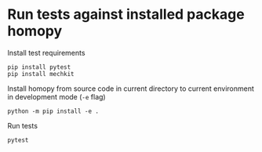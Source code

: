 # Run tests against installed package homopy
Install test requirements
```
pip install pytest
pip install mechkit
```
Install homopy from source code in current directory to current environment in development mode (`-e` flag)
```
python -m pip install -e .
```
Run tests
```
pytest
```
